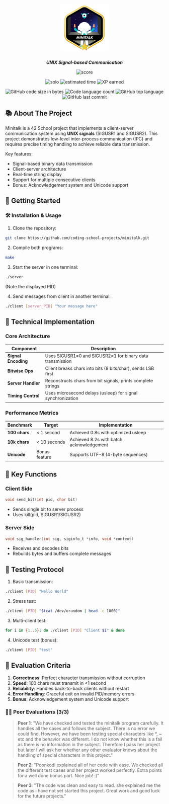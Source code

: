 <h1 align="center">
	<img src="https://github.com/senthilpoo10/badges/blob/main/badges/minitalkm.png" />
</h1>
<p align="center">
	<b><i>UNIX Signal-based Communication</i></b><br>
</p>

<p align="center">
    <img alt="score" src="https://img.shields.io/badge/score-125%2F100-brightgreen" />
<p align="center">
    <img alt="solo" src="https://img.shields.io/badge/solo-yellow" />
    <img alt="estimated time" src="https://img.shields.io/badge/time%20spent-35%20hours-blue" />
    <img alt="XP earned" src="https://img.shields.io/badge/XP%20earned-312-orange" />
<p align="center">
	<img alt="GitHub code size in bytes" src="https://img.shields.io/github/languages/code-size/coding-school-projects/minitalk?color=lightblue" />
	<img alt="Code language count" src="https://img.shields.io/github/languages/count/coding-school-projects/minitalk?color=yellow" />
	<img alt="GitHub top language" src="https://img.shields.io/github/languages/top/coding-school-projects/minitalk?color=blue" />
	<img alt="GitHub last commit" src="https://img.shields.io/github/last-commit/coding-school-projects/minitalk?color=green" />
</p>

## 📚 About The Project

Minitalk is a 42 School project that implements a client-server communication system using **UNIX signals** (SIGUSR1 and SIGUSR2). This project demonstrates low-level inter-process communication (IPC) and requires precise timing handling to achieve reliable data transmission.

Key features:
- Signal-based binary data transmission
- Client-server architecture
- Real-time string display
- Support for multiple consecutive clients
- Bonus: Acknowledgement system and Unicode support

## 🏁 Getting Started

### 🛠️ Installation & Usage

1. Clone the repository:
```bash
git clone https://github.com/coding-school-projects/minitalk.git
```

2. Compile both programs:
```bash
make
```

3. Start the server in one terminal:
```bash
./server
```
(Note the displayed PID)

4. Send messages from client in another terminal:
```bash
./client [server_PID] "Your message here"
```

## 🧠 Technical Implementation

### Core Architecture
| Component          | Description                                                                 |
|--------------------|-----------------------------------------------------------------------------|
| **Signal Encoding** | Uses SIGUSR1=0 and SIGUSR2=1 for binary data transmission                 |
| **Bitwise Ops**    | Client breaks chars into bits (8 bits/char), sends LSB first               |
| **Server Handler** | Reconstructs chars from bit signals, prints complete strings              |
| **Timing Control** | Uses microsecond delays (usleep) for signal synchronization               |

### Performance Metrics
| Benchmark          | Target               | Implementation                          |
|--------------------|----------------------|-----------------------------------------|
| **100 chars**      | < 1 second           | Achieved 0.8s with optimized usleep     |
| **10k chars**      | < 10 seconds         | Achieved 8.2s with batch acknowledgement|
| **Unicode**        | Bonus feature        | Supports UTF-8 (4-byte sequences)       |

## 📝 Key Functions

### Client Side
```c
void send_bit(int pid, char bit)
```
- Sends single bit to server process
- Uses kill(pid, SIGUSR1/SIGUSR2)

### Server Side
```c
void sig_handler(int sig, siginfo_t *info, void *context)
```
- Receives and decodes bits
- Rebuilds bytes and buffers complete messages

## 🧪 Testing Protocol

1. Basic transmission:
```bash
./client [PID] "Hello World"
```

2. Stress test:
```bash
./client [PID] "$(cat /dev/urandom | head -c 1000)"
```

3. Multi-client test:
```bash
for i in {1..5}; do ./client [PID] "Client $i" & done
```

4. Unicode test (bonus):
```bash
./client [PID] "test"
```

## 📜 Evaluation Criteria

1. **Correctness**: Perfect character transmission without corruption
2. **Speed**: 100 chars must transmit in <1 second
3. **Reliability**: Handles back-to-back clients without restart
4. **Error Handling**: Graceful exit on invalid PID/memory errors
5. **Bonus**: Acknowledgement system and Unicode support

### 🧑‍💻 Peer Evaluations (3/3)

> **Peer 1**: "We have checked and tested the minitalk program carefully. It handles all the cases and follows the subject. There is no error we could find. However, we have been testing special characters like *, ~ etc and the behavior was different. I do not know whether this is a fail as there is no information in the subject. Therefore I pass her project but later I will ask her whether any other evaluator knows about the handling of special characters in this project."

> **Peer 2**: "Poonkodi explained all of her code with ease. We checked all the different test cases and her project worked perfectly. Extra points for a well done bonus part. Nice job! :)"

> **Peer 3**: "The code was clean and easy to read. she explained me the code as i have not yet started this project. Great work and good luck for the future projects."
